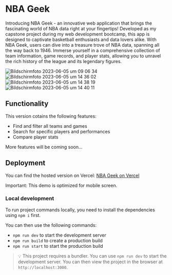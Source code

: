 # NBA Geek

Introducing NBA Geek - an innovative web application that brings the fascinating world of NBA data right at your fingertips! Developed as my capstone project during my web development bootcamp, this app is designed to captivate basketball enthusiasts and data lovers alike.
With NBA Geek, users can dive into a treasure trove of NBA data, spanning all the way back to 1946. Immerse yourself in a comprehensive collection of team information, game records, and player stats, allowing you to unravel the rich history of the league and its legendary figures.

![Bildschirmfoto 2023-06-05 um 09 06 34](https://github.com/mzschunke/capstone-project/assets/126678296/83bfc76a-3eaa-497e-b091-5dc6dd8a3820)
![Bildschirmfoto 2023-06-05 um 14 36 02](https://github.com/mzschunke/capstone-project/assets/126678296/4158a0dc-32ab-461c-8d8d-ed46ae26fdea)
![Bildschirmfoto 2023-06-05 um 14 38 19](https://github.com/mzschunke/capstone-project/assets/126678296/fa210c2e-3b29-4cce-86ea-b20f52d3d045)
![Bildschirmfoto 2023-06-05 um 14 40 11](https://github.com/mzschunke/capstone-project/assets/126678296/fa3a2499-f79b-4175-ab62-caf9f23d5a6b)

## Functionality 

This version cotains the following features: 

* Find and filter all teams and games 
* Search for specific players and performances
* Compare player stats 

More features will be coming soon...

## Deployment

You can find the hosted version on Vercel: [NBA Geek on Vercel](https://nba-geek-mzschunke-s-team.vercel.app)

Important: This demo is optimized for mobile screen.

### Local development

To run project commands locally, you need to install the dependencies using `npm i` first.

You can then use the following commands:

- `npm run dev` to start the development server
- `npm run build` to create a production build
- `npm run start` to start the production build

> 💡 This project requires a bundler. You can use `npm run dev` to start the development server. You can then view the project in the browser at `http://localhost:3000`.
